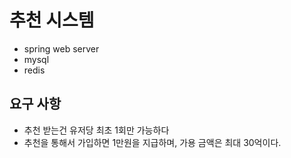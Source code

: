 # 추천 시스템

- spring web server
- mysql
- redis

## 요구 사항

- 추천 받는건 유저당 최초 1회만 가능하다
- 추천을 통해서 가입하면 1만원을 지급하며, 가용 금액은 최대 30억이다.
